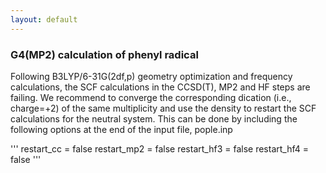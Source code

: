 ```yaml
---
layout: default
---
```

### G4(MP2) calculation of phenyl radical
Following B3LYP/6-31G(2df,p) geometry optimization and frequency calculations, the SCF calculations in the CCSD(T), MP2 and HF steps are failing. We recommend to converge the corresponding dication (i.e., charge=+2) of the same multiplicity and use the density to restart the SCF calculations for the neutral system. This can be done by including the following options at the end of the input file, pople.inp


'''
 restart_cc  = false
 restart_mp2 = false
 restart_hf3 = false
 restart_hf4 = false
'''

